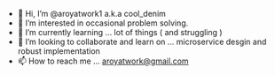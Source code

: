 - 👋 Hi, I’m @aroyatwork1 a.k.a cool_denim
- 👀 I’m interested in occasional problem solving.
- 🌱 I’m currently learning ... lot of things ( and struggling )
- 💞️ I’m looking to collaborate and learn on ... microservice desgin and robust implementation
- 📫 How to reach me ... aroyatwork@gmail.com

<!---
aroyatwork1/aroyatwork1 is a ✨ special ✨ repository because its `README.md` (this file) appears on your GitHub profile.
You can click the Preview link to take a look at your changes.
--->
